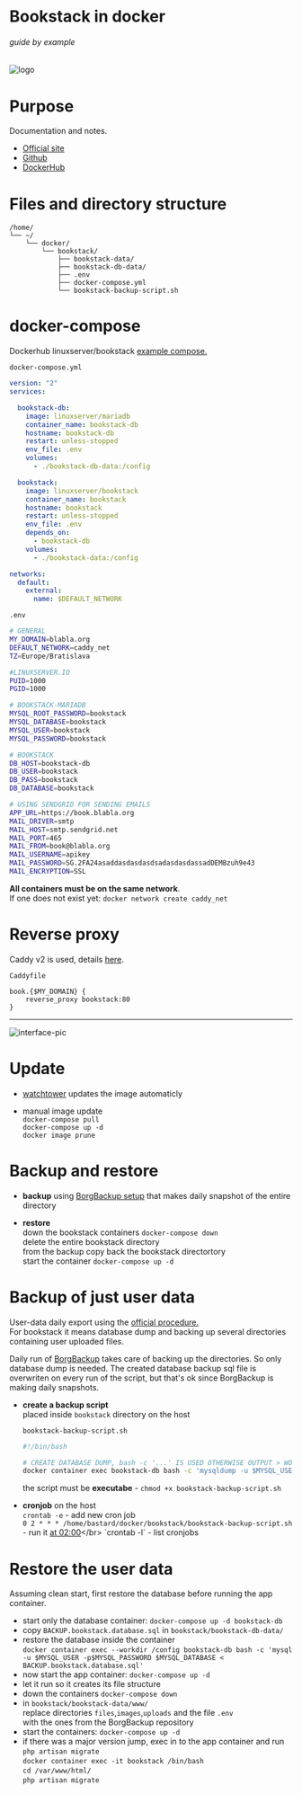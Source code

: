 # Bookstack in docker

###### guide by example

![logo](https://i.imgur.com/qDXwqaU.png)

# Purpose

Documentation and notes.

* [Official site](https://www.bookstackapp.com/)
* [Github](https://github.com/BookStackApp/BookStack)
* [DockerHub](https://hub.docker.com/r/linuxserver/bookstack)

# Files and directory structure

```
/home/
└── ~/
    └── docker/
        └── bookstack/
            ├── bookstack-data/
            ├── bookstack-db-data/
            ├── .env
            ├── docker-compose.yml
            └── bookstack-backup-script.sh
```

# docker-compose

Dockerhub linuxserver/bookstack 
[example compose.](https://hub.docker.com/r/linuxserver/bookstack)

`docker-compose.yml`
```yml
version: "2"
services:

  bookstack-db:
    image: linuxserver/mariadb
    container_name: bookstack-db
    hostname: bookstack-db
    restart: unless-stopped
    env_file: .env
    volumes:
      - ./bookstack-db-data:/config

  bookstack:
    image: linuxserver/bookstack
    container_name: bookstack
    hostname: bookstack
    restart: unless-stopped
    env_file: .env
    depends_on:
      - bookstack-db
    volumes:
      - ./bookstack-data:/config

networks:
  default:
    external:
      name: $DEFAULT_NETWORK
```

`.env`
```bash
# GENERAL
MY_DOMAIN=blabla.org
DEFAULT_NETWORK=caddy_net
TZ=Europe/Bratislava

#LINUXSERVER.IO
PUID=1000
PGID=1000

# BOOKSTACK-MARIADB
MYSQL_ROOT_PASSWORD=bookstack
MYSQL_DATABASE=bookstack
MYSQL_USER=bookstack
MYSQL_PASSWORD=bookstack

# BOOKSTACK
DB_HOST=bookstack-db
DB_USER=bookstack
DB_PASS=bookstack
DB_DATABASE=bookstack

# USING SENDGRID FOR SENDING EMAILS
APP_URL=https://book.blabla.org
MAIL_DRIVER=smtp
MAIL_HOST=smtp.sendgrid.net
MAIL_PORT=465
MAIL_FROM=book@blabla.org
MAIL_USERNAME=apikey
MAIL_PASSWORD=SG.2FA24asaddasdasdasdsadasdasdassadDEMBzuh9e43
MAIL_ENCRYPTION=SSL
```

**All containers must be on the same network**.</br>
If one does not exist yet: `docker network create caddy_net`

# Reverse proxy

Caddy v2 is used, details
[here](https://github.com/DoTheEvo/selfhosted-apps-docker/tree/master/caddy_v2).</br>

`Caddyfile`
```
book.{$MY_DOMAIN} {
    reverse_proxy bookstack:80
}
```

---

![interface-pic](https://i.imgur.com/cN1GUZw.png)

# Update

  * [watchtower](https://github.com/DoTheEvo/selfhosted-apps-docker/tree/master/watchtower) updates the image automaticly

  * manual image update</br>
    `docker-compose pull`</br>
    `docker-compose up -d`</br>
    `docker image prune`

# Backup and restore

  * **backup** using [BorgBackup setup](https://github.com/DoTheEvo/selfhosted-apps-docker/tree/master/borg_backup)
  that makes daily snapshot of the entire directory
    
  * **restore**</br>
    down the bookstack containers `docker-compose down`</br>
    delete the entire bookstack directory</br>
    from the backup copy back the bookstack directortory</br>
    start the container `docker-compose up -d`

# Backup of just user data

User-data daily export using the [official procedure.](https://www.bookstackapp.com/docs/admin/backup-restore/)</br>
For bookstack it means database dump and backing up several directories
containing user uploaded files.

Daily run of [BorgBackup](https://github.com/DoTheEvo/selfhosted-apps-docker/tree/master/borg_backup)
takes care of backing up the directories.
So only database dump is needed.
The created database backup sql file is overwriten on every run of the script,
but that's ok since BorgBackup is making daily snapshots.

* **create a backup script**</br>
    placed inside `bookstack` directory on the host

    `bookstack-backup-script.sh`
    ```bash
    #!/bin/bash

    # CREATE DATABASE DUMP, bash -c '...' IS USED OTHERWISE OUTPUT > WOULD TRY TO GO TO THE HOST
    docker container exec bookstack-db bash -c 'mysqldump -u $MYSQL_USER -p$MYSQL_PASSWORD $MYSQL_DATABASE > $MYSQL_DIR/BACKUP.bookstack.database.sql'
    ```

    the script must be **executabe** - `chmod +x bookstack-backup-script.sh`

* **cronjob** on the host</br>
  `crontab -e` - add new cron job</br>
  `0 2 * * * /home/bastard/docker/bookstack/bookstack-backup-script.sh` - run it [at 02:00](https://crontab.guru/#0_2_*_*_*)</br>
  `crontab -l` - list cronjobs

# Restore the user data

  Assuming clean start, first restore the database before running the app container.

  * start only the database container: `docker-compose up -d bookstack-db`
  * copy `BACKUP.bookstack.database.sql` in `bookstack/bookstack-db-data/`
  * restore the database inside the container</br>
    `docker container exec --workdir /config bookstack-db bash -c 'mysql -u $MYSQL_USER -p$MYSQL_PASSWORD $MYSQL_DATABASE < BACKUP.bookstack.database.sql'`
  * now start the app container: `docker-compose up -d`
  * let it run so it creates its file structure
  * down the containers `docker-compose down`
  * in `bookstack/bookstack-data/www/`</br>
    replace directories `files`,`images`,`uploads` and the file `.env`</br>
    with the ones from the BorgBackup repository 
  * start the containers: `docker-compose up -d`
  * if there was a major version jump, exec in to the app container and run `php artisan migrate`</br>
    `docker container exec -it bookstack /bin/bash`</br>
    `cd /var/www/html/`</br>
    `php artisan migrate`

